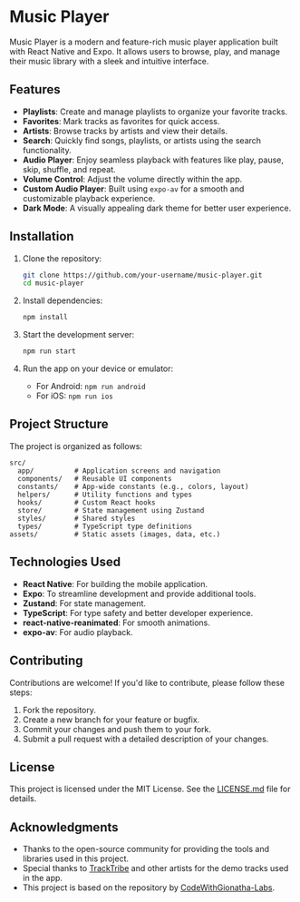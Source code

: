 # Music Player

Music Player is a modern and feature-rich music player application built with React Native and Expo. It allows users to browse, play, and manage their music library with a sleek and intuitive interface.

## Features

- **Playlists**: Create and manage playlists to organize your favorite tracks.
- **Favorites**: Mark tracks as favorites for quick access.
- **Artists**: Browse tracks by artists and view their details.
- **Search**: Quickly find songs, playlists, or artists using the search functionality.
- **Audio Player**: Enjoy seamless playback with features like play, pause, skip, shuffle, and repeat.
- **Volume Control**: Adjust the volume directly within the app.
- **Custom Audio Player**: Built using `expo-av` for a smooth and customizable playback experience.
- **Dark Mode**: A visually appealing dark theme for better user experience.

## Installation

1. Clone the repository:

   ```bash
   git clone https://github.com/your-username/music-player.git
   cd music-player
   ```

2. Install dependencies:

   ```bash
   npm install
   ```

3. Start the development server:

   ```bash
   npm run start
   ```

4. Run the app on your device or emulator:
   - For Android: `npm run android`
   - For iOS: `npm run ios`

## Project Structure

The project is organized as follows:

```
src/
  app/          # Application screens and navigation
  components/   # Reusable UI components
  constants/    # App-wide constants (e.g., colors, layout)
  helpers/      # Utility functions and types
  hooks/        # Custom React hooks
  store/        # State management using Zustand
  styles/       # Shared styles
  types/        # TypeScript type definitions
assets/         # Static assets (images, data, etc.)
```

## Technologies Used

- **React Native**: For building the mobile application.
- **Expo**: To streamline development and provide additional tools.
- **Zustand**: For state management.
- **TypeScript**: For type safety and better developer experience.
- **react-native-reanimated**: For smooth animations.
- **expo-av**: For audio playback.

## Contributing

Contributions are welcome! If you'd like to contribute, please follow these steps:

1. Fork the repository.
2. Create a new branch for your feature or bugfix.
3. Commit your changes and push them to your fork.
4. Submit a pull request with a detailed description of your changes.

## License

This project is licensed under the MIT License. See the [LICENSE.md](LICENSE.md) file for details.

## Acknowledgments

- Thanks to the open-source community for providing the tools and libraries used in this project.
- Special thanks to [TrackTribe](https://www.tracktribe.com/) and other artists for the demo tracks used in the app.
- This project is based on the repository by [CodeWithGionatha-Labs](https://github.com/CodeWithGionatha-Labs/music-player).
